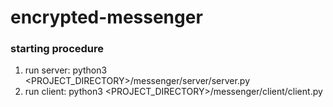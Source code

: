 # encrypted-messenger

### starting procedure
1. run server: python3 <PROJECT_DIRECTORY>/messenger/server/server.py 
2. run client: python3 <PROJECT_DIRECTORY>/messenger/client/client.py